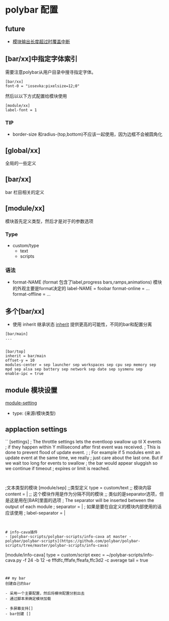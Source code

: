 # polybar 配置

## future
- [模块输出长度超过时覆盖中断](https://github.com/polybar/polybar/issues/395)

## [bar/xx]中指定字体索引
需要注意polybar从用户目录中搜寻指定字体。
```
[bar/xx]
font-0 = "iosevka:pixelsize=12;0"
```
然后以以下方式配置给模块使用
```
[module/xx]
label-font = 1

```
### TIP
- border-size 和radius-(top,bottom)不应该一起使用，因为边框不会被圆角化

## [global/xx]
全局的一些定义

## [bar/xx]
bar 栏目相关的定义

## [module/xx]
模块首先定义类型，然后才是对于的参数选项
### Type
- custom/type
  - text
  - scripts
### 语法
- format-NAME (format 包含了label,progress bars,ramps,animations)
模块的外观主要是format决定的
label-NAME = foobar
format-online = ...
format-offline = ...

##  多个[bar/xx]
- 使用 inherit 继承状态
[inherit](https://github.com/polybar/polybar/wiki/Configuration#inheritance)
提供更高的可能性，不同的bar和配置分离
```
[bar/main]
...


[bar/top]
inherit = bar/main
offset-y = 10
modules-center = sep launcher sep workspaces sep cpu sep memory sep mpd sep alsa sep battery sep network sep date sep sysmenu sep
enable-ipc = true
```



##  module 模块设置
[module-setting]( https://github.com/polybar/polybar/wiki/Configuration#module-settings )

- type: (来源/模块类型)

## applaction settings
``
[settings]
; The throttle settings lets the eventloop swallow up til X events
; if they happen within Y millisecond after first event was received.
; This is done to prevent flood of update event.
;
; For example if 5 modules emit an update event at the same time, we really
; just care about the last one. But if we wait too long for events to swallow
; the bar would appear sluggish so we continue if timeout
; expires or limit is reached.
```


```
;文本类型的模块
[module/sep]
;;类型定义
type = custom/text
;; 模块内容
content = |
;; 这个模块作用是作为分隔不同的模块
;; 类似的是separator选项，但是这是用在[BAR]里面的选项
; The separator will be inserted between the output of each module
; separator = |
; 如果是要在自定义的模块内部使用的话应该使用
; label-separator = |

```


# info-cava插件
- [polybar-scripts/polybar-scripts/info-cava at master · polybar/polybar-scripts](https://github.com/polybar/polybar-scripts/tree/master/polybar-scripts/info-cava)

```
[module/info-cava]
type = custom/script
exec = ~/polybar-scripts/info-cava.py -f 24 -b 12 -e fffdfc,fffafe,ffeafa,ffc3d2 -c average
tail = true
```


## my bar
创建自己的bar

- 采用一个主要配置，然后将模块配置分割出去
- 通过脚本来确定模块加载

- 多屏幕支持[]
- bar创建 []
